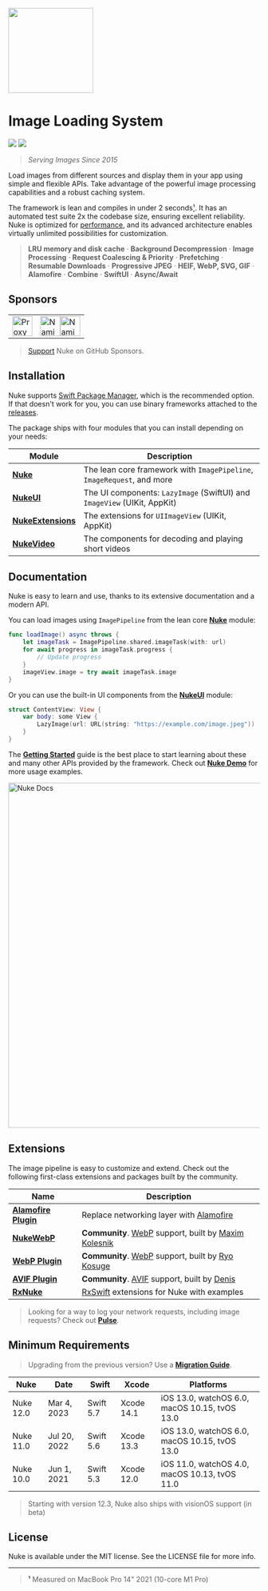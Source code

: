 <br/>
<img src="https://user-images.githubusercontent.com/1567433/114792417-57c1d080-9d56-11eb-8035-dc07cfd7557f.png" height="170px">

# Image Loading System

<p align="left">
<img src="https://img.shields.io/badge/platforms-iOS%2C%20macOS%2C%20watchOS%2C%20tvOS%2C%20visionOS-lightgrey.svg">
<img src="https://img.shields.io/badge/Licence-MIT-green">
</p>

> *Serving Images Since 2015*

Load images from different sources and display them in your app using simple and flexible APIs. Take advantage of the powerful image processing capabilities and a robust caching system.

The framework is lean and compiles in under 2 seconds[¹](#footnote-1). It has an automated test suite 2x the codebase size, ensuring excellent reliability. Nuke is optimized for [performance](https://kean-docs.github.io/nuke/documentation/nuke/performance-guide), and its advanced architecture enables virtually unlimited possibilities for customization.

> **LRU memory and disk cache** · **Background Decompression** · **Image Processing** · **Request Coalescing & Priority** · **Prefetching** · **Resumable Downloads** · **Progressive JPEG** · **HEIF, WebP, SVG, GIF** · **Alamofire** · **Combine** · **SwiftUI** · **Async/Await**

## Sponsors

<table>
  <tr>
    <td valign="center">
        <a href="https://proxyman.io"><img src="https://kean.blog/images/logos/proxyman.png" height="40px" alt="Proxyman Logo"></a>
    </td>
    <td valign="center">
        <a href="https://www.namiml.com#gh-light-mode-only"><img src="https://kean.blog/images/logos/nami-light.png#gh-light-mode-only" height="40px" alt="Nami Logo"></a><a href="https://www.namiml.com#gh-dark-mode-only"><img src="https://kean.blog/images/logos/nami-dark.png#gh-dark-mode-only" height="40px" alt="Nami Logo"></a>
    </td>
  </tr>
</table>

> [Support](https://github.com/sponsors/kean) Nuke on GitHub Sponsors.

## Installation

Nuke supports [Swift Package Manager](https://www.swift.org/package-manager/), which is the recommended option. If that doesn't work for you, you can use binary frameworks attached to the [releases](https://github.com/kean/Nuke/releases).

The package ships with four modules that you can install depending on your needs:

|Module|Description|
|--|--|
|[**Nuke**](https://kean-docs.github.io/nuke/documentation/nuke)|The lean core framework with `ImagePipeline`, `ImageRequest`, and more|
|[**NukeUI**](https://kean-docs.github.io/nukeui/documentation/nukeui/)|The UI components: `LazyImage` (SwiftUI) and `ImageView` (UIKit, AppKit)|
|[**NukeExtensions**](https://kean-docs.github.io/nukeextensions/documentation/nukeextensions/)|The extensions for `UIImageView` (UIKit, AppKit)|
|[**NukeVideo**](https://kean-docs.github.io/nukevideo/documentation/nukevideo/)|The components for decoding and playing short videos|

## Documentation

Nuke is easy to learn and use, thanks to its extensive documentation and a modern API. 

You can load images using `ImagePipeline` from the lean core [**Nuke**](https://kean-docs.github.io/nuke/documentation/nuke) module:

```swift
func loadImage() async throws {
    let imageTask = ImagePipeline.shared.imageTask(with: url)
    for await progress in imageTask.progress {
        // Update progress
    }
    imageView.image = try await imageTask.image
}
```

Or you can use the built-in UI components from the [**NukeUI**](https://kean-docs.github.io/nukeui/documentation/nukeui/) module:

```swift
struct ContentView: View {
    var body: some View {
        LazyImage(url: URL(string: "https://example.com/image.jpeg"))
    }
}
```

The [**Getting Started**](https://kean-docs.github.io/nuke/documentation/nuke/getting-started/) guide is the best place to start learning about these and many other APIs provided by the framework. Check out [**Nuke Demo**](https://github.com/kean/NukeDemo) for more usage examples.

<a href="https://kean-docs.github.io/nuke/documentation/nuke/getting-started">
<img width="690" alt="Nuke Docs" src="https://user-images.githubusercontent.com/1567433/175793167-b7e0c557-b887-444f-b18a-57d6f5ecf01a.png">
</a>

## Extensions

The image pipeline is easy to customize and extend. Check out the following first-class extensions and packages built by the community.

|Name|Description|
|--|--|
|[**Alamofire Plugin**](https://github.com/kean/Nuke-Alamofire-Plugin)|Replace networking layer with [Alamofire](https://github.com/Alamofire/Alamofire)|
|[**NukeWebP**](https://github.com/makleso6/NukeWebP)| **Community**. [WebP](https://developers.google.com/speed/webp/) support, built by [Maxim Kolesnik](https://github.com/makleso6)|
|[**WebP Plugin**](https://github.com/ryokosuge/Nuke-WebP-Plugin)| **Community**. [WebP](https://developers.google.com/speed/webp/) support, built by [Ryo Kosuge](https://github.com/ryokosuge)|
|[**AVIF Plugin**](https://github.com/delneg/Nuke-AVIF-Plugin)| **Community**. [AVIF](https://caniuse.com/avif) support, built by [Denis](https://github.com/delneg)|
|[**RxNuke**](https://github.com/kean/RxNuke)|[RxSwift](https://github.com/ReactiveX/RxSwift) extensions for Nuke with examples|

> Looking for a way to log your network requests, including image requests? Check out [**Pulse**](https://github.com/kean/Pulse).

## Minimum Requirements

> Upgrading from the previous version? Use a [**Migration Guide**](https://github.com/kean/Nuke/tree/master/Documentation/Migrations).

| Nuke       | Date         | Swift       | Xcode      | Platforms                                     |
|------------|--------------|-------------|------------|-----------------------------------------------|
| Nuke 12.0  | Mar 4, 2023  | Swift 5.7   | Xcode 14.1 | iOS 13.0, watchOS 6.0, macOS 10.15, tvOS 13.0 |
| Nuke 11.0  | Jul 20, 2022 | Swift 5.6   | Xcode 13.3 | iOS 13.0, watchOS 6.0, macOS 10.15, tvOS 13.0 |
| Nuke 10.0  | Jun 1, 2021  | Swift 5.3   | Xcode 12.0 | iOS 11.0, watchOS 4.0, macOS 10.13, tvOS 11.0 |

> Starting with version 12.3, Nuke also ships with visionOS support (in beta)

## License

Nuke is available under the MIT license. See the LICENSE file for more info.

----

> <a name="footnote-1">¹</a> Measured on MacBook Pro 14" 2021 (10-core M1 Pro)

